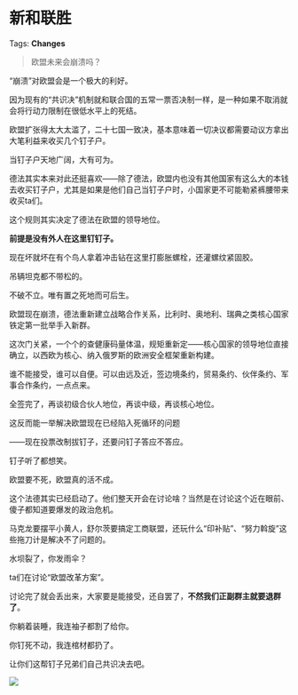 # 新和联胜

Tags: **Changes**

> 欧盟未来会崩溃吗？



“崩溃”对欧盟会是一个极大的利好。

因为现有的“共识决”机制就和联合国的五常一票否决制一样，是一种如果不取消就会将行动力限制在很低水平上的死结。

欧盟扩张得太大太滥了，二十七国一致决，基本意味着一切决议都需要动议方拿出大笔利益来收买几个钉子户。

当钉子户天地广阔，大有可为。

德法其实本来对此还挺喜欢——除了德法，欧盟内也没有其他国家有这么大的本钱去收买钉子户，尤其是如果是他们自己当钉子户时，小国家更不可能勒紧裤腰带来收买ta们。

这个规则其实决定了德法在欧盟的领导地位。

**前提是没有外人在这里钉钉子。**

现在坏就坏在有个鸟人拿着冲击钻在这里打膨胀螺栓，还灌螺纹紧固胶。

吊辆坦克都不带松的。

  


不破不立。唯有置之死地而可后生。

欧盟现在崩溃，德法重新建立战略合作关系，比利时、奥地利、瑞典之类核心国家铁定第一批举手入新群。

这次门关紧，一个个的查健康码量体温，规矩重新定——核心国家的领导地位直接确立，以西欧为核心、纳入俄罗斯的欧洲安全框架重新构建。

谁不能接受，谁可以自便。可以由远及近，签边境条约，贸易条约、伙伴条约、军事合作条约，一点点来。

全签完了，再谈初级合伙人地位，再谈中级，再谈核心地位。

这反而能一举解决欧盟现在已经陷入死循环的问题

——现在投票改制拔钉子，还要问钉子答应不答应。

钉子听了都想笑。

  


欧盟要不死，欧盟真的活不成。

  


这个法德其实已经启动了。他们整天开会在讨论啥？当然是在讨论这个近在眼前、傻子都知道要爆发的政治危机。

马克龙要摆平小黄人，舒尔茨要搞定工商联盟，还玩什么“印补贴”、“努力斡旋”这些拖刀计是解决不了问题的。

水坝裂了，你发雨伞？

ta们在讨论“欧盟改革方案”。

讨论完了就会丢出来，大家要是能接受，还自罢了，**不然我们正副群主就要退群了**。

你躺着装睡，我连袖子都割了给你。

你钉死不动，我连棺材都扔了。

让你们这帮钉子兄弟们自己共识决去吧。

  


![](https://picx1.zhimg.com/50/v2-993c9e3a677ace41f6ed6c22f8a8a17b_720w.jpg?source=1940ef5c)


